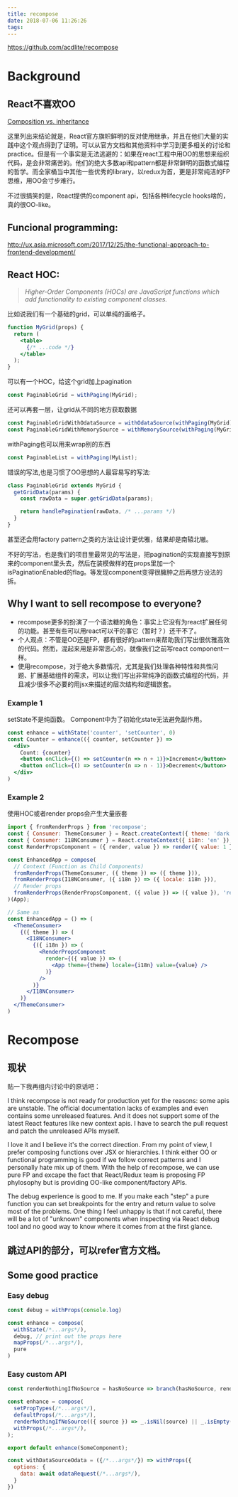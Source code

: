 ```yaml
---
title: recompose
date: 2018-07-06 11:26:26
tags:
---
```


https://github.com/acdlite/recompose

# Background

## React不喜欢OO
[Composition vs. inheritance](https://reactjs.org/docs/composition-vs-inheritance.html#so-what-about-inheritance)

这里列出来结论就是，React官方旗帜鲜明的反对使用继承，并且在他们大量的实践中这个观点得到了证明。可以从官方文档和其他资料中学习到更多相关的讨论和practice。但是有一个事实是无法逃避的：如果在react工程中用OO的思想来组织代码，是会非常痛苦的。他们的绝大多数api和pattern都是非常鲜明的函数式编程的哲学。而全家桶当中其他一些优秀的library，以redux为首，更是非常纯洁的FP思维，用OO会寸步难行。

不过很搞笑的是，React提供的component api，包括各种lifecycle hooks啥的，真的很OO-like。

## Funcional programming:
http://ux.asia.microsoft.com/2017/12/25/the-functional-approach-to-frontend-development/

## React HOC:

> <i>Higher-Order Components (HOCs) are JavaScript functions which add functionality to existing component classes.</i>

比如说我们有一个基础的grid，可以单纯的画格子。

```jsx
function MyGrid(props) {
  return (
    <table>
      {/* ...code */}
    </table>
  );
}
```

可以有一个HOC，给这个grid加上pagination

```jsx
const PaginableGrid = withPaging(MyGrid);
```

还可以再套一层，让grid从不同的地方获取数据

```jsx
const PaginableGridWithOdataSource = withOdataSource(withPaging(MyGrid));
const PaginableGridWithMemorySource = withMemorySource(withPaging(MyGrid));
```

withPaging也可以用来wrap别的东西

```jsx
const PaginableList = withPaging(MyList);
```

错误的写法,也是习惯了OO思想的人最容易写的写法:

```jsx
class PaginableGrid extends MyGrid {
  getGridData(params) {
    const rawData = super.getGridData(params);

    return handlePagination(rawData, /* ...params */)
  }
}
```

甚至还会用factory pattern之类的方法让设计更优雅，结果却是南辕北辙。

不好的写法，也是我们的项目里最常见的写法是，把pagination的实现直接写到原来的component里头去，然后在装模做样的在props里加一个isPaginationEnabled的flag。等发现component变得很臃肿之后再想方设法的拆。

## Why I want to sell recompose to everyone?

- recompose更多的扮演了一个语法糖的角色：事实上它没有为react扩展任何的功能。甚至有些可以用react可以干的事它（暂时？）还干不了。
- 个人观点：不管是OO还是FP，都有很好的pattern来帮助我们写出很优雅高效的代码。然而，混起来用是非常恶心的，就像我们之前写react component一样。
- 使用recompose，对于绝大多数情况，尤其是我们处理各种特性和共性问题、扩展基础组件的需求，可以让我们写出非常纯净的函数式编程的代码，并且减少很多不必要的用jsx来描述的层次结构和逻辑嵌套。

### Example 1

setState不是纯函数。
Component中为了初始化state无法避免副作用。

```jsx
const enhance = withState('counter', 'setCounter', 0)
const Counter = enhance(({ counter, setCounter }) =>
  <div>
    Count: {counter}
    <button onClick={() => setCounter(n => n + 1)}>Increment</button>
    <button onClick={() => setCounter(n => n - 1)}>Decrement</button>
  </div>
)
```

### Example 2

使用HOC或者render props会产生大量嵌套

```jsx
import { fromRenderProps } from 'recompose';
const { Consumer: ThemeConsumer } = React.createContext({ theme: 'dark' });
const { Consumer: I18NConsumer } = React.createContext({ i18n: 'en' });
const RenderPropsComponent = ({ render, value }) => render({ value: 1 });

const EnhancedApp = compose(
  // Context (Function as Child Components)
  fromRenderProps(ThemeConsumer, ({ theme }) => ({ theme })),
  fromRenderProps(I18NConsumer, ({ i18n }) => ({ locale: i18n })),
  // Render props
  fromRenderProps(RenderPropsComponent, ({ value }) => ({ value }), 'render'),
)(App);

// Same as
const EnhancedApp = () => (
  <ThemeConsumer>
    {({ theme }) => (
      <I18NConsumer>
        {({ i18n }) => (
          <RenderPropsComponent
            render={({ value }) => (
              <App theme={theme} locale={i18n} value={value} />
            )}
          />
        )}
      </I18NConsumer>
    )}
  </ThemeConsumer>
)
```
# Recompose

## 现状

贴一下我再组内讨论中的原话吧：

I think recompose is not ready for production yet for the reasons: some apis are unstable. The official documentation lacks of examples and even contains some unreleased features. And it does not support some of the latest React features like new context apis. I have to search the pull request and patch the unreleased APIs myself.

I love it and I believe it's the correct direction. From my point of view, I prefer composing functions over JSX or hierarchies. I think either OO or functional programming is good if we follow correct patterns and I personally hate mix up of them. With the help of recompose, we can use pure FP and excape the fact that React/Redux team is proposing FP phylosophy but is providing OO-like component/factory APIs.

The debug experience is good to me. If you make each "step" a pure function you can set breakpoints for the entry and return value to solve most of the problems. One thing I feel unhappy is that if not careful, there will be a lot of "unknown" components when inspecting via React debug tool and no good way to know where it comes from at the first glance.

## 跳过API的部分，可以refer官方文档。

## Some good practice

### Easy debug

```js
const debug = withProps(console.log)

const enhance = compose(
  withState(/*...args*/),
  debug, // print out the props here
  mapProps(/*...args*/),
  pure
)
```

### Easy custom API

```js
const renderNothingIfNoSource = hasNoSource => branch(hasNoSource, renderNothing);

const enhance = compose(
  setPropTypes(/*...args*/),
  defaultProps(/*...args*/),
  renderNothingIfNoSource(({ source }) => _.isNil(source) || _.isEmpty(source)),
  withProps(/*...args*/),
);

export default enhance(SomeComponent);

```

```js
const withDataSourceOdata = ({/*...args*/}) => withProps({
  options: {
    data: await odataRequest(/*...args*/),
  }
})
```